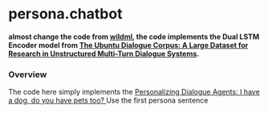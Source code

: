 # persona.chatbot

#### almost change the code from [wildml](https://github.com/dennybritz/chatbot-retrieval/), the code implements the Dual LSTM Encoder model from [The Ubuntu Dialogue Corpus: A Large Dataset for Research in Unstructured Multi-Turn Dialogue Systems](http://arxiv.org/abs/1506.08909).

### Overview

The code here simply implements the [Personalizing Dialogue Agents: I have a dog, do you have pets too? ](https://arxiv.org/abs/1801.07243)
Use the first persona sentence 

